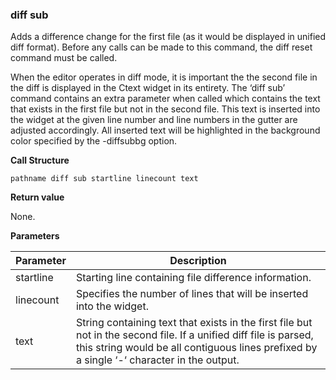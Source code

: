 ### diff sub

Adds a difference change for the first file (as it would be displayed in unified diff format).  Before any calls can be made to this command, the diff reset command must be called.

When the editor operates in diff mode, it is important the the second file in the diff is displayed in the Ctext widget in its entirety.  The ‘diff sub’ command contains an extra parameter when called which contains the text that exists in the first file but not in the second file.  This text is inserted into the widget at the given line number and line numbers in the gutter are adjusted accordingly.  All inserted text will be highlighted in the background color specified by the -diffsubbg option.

**Call Structure**

`pathname diff sub startline linecount text`

**Return value**

None.

**Parameters**

| Parameter | Description |
| - | - |
| startline | Starting line containing file difference information. |
| linecount | Specifies the number of lines that will be inserted into the widget. |
| text | String containing text that exists in the first file but not in the second file.  If a unified diff file is parsed, this string would be all contiguous lines prefixed by a single ‘-‘ character in the output. |


